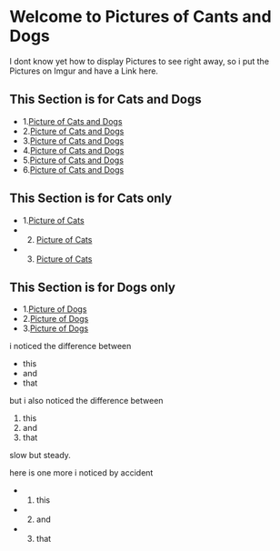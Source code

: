 # Welcome to Pictures of Cants and Dogs



I dont know yet how to display Pictures to see right away, so i put the Pictures on Imgur and have a Link here.

## This Section is for Cats and Dogs

- 1.[Picture of Cats and Dogs](https://imgur.com/drAI8X4)
- 2.[Picture of Cats and Dogs](https://imgur.com/emGVCUH)
- 3.[Picture of Cats and Dogs](https://imgur.com/BC9eNM3)
- 4.[Picture of Cats and Dogs](https://imgur.com/Gylxs3e)
- 5.[Picture of Cats and Dogs](https://imgur.com/D53GR0i)
- 6.[Picture of Cats and Dogs](https://imgur.com/UVUsfex)

## This Section is for Cats only

- 1.[Picture of Cats](https://imgur.com/uLN0uKI)
- 2. [Picture of Cats](https://imgur.com/gbjllq8)
- 3. [Picture of Cats](https://imgur.com/5Sa6GN6)

## This Section is for Dogs only

- 1.[Picture of Dogs](https://imgur.com/y7F8OEh)
- 2.[Picture of Dogs](https://imgur.com/cn01y2O)
- 3.[Picture of Dogs](https://imgur.com/2VgBeR9)


i noticed the difference between 

- this
- and
- that

but i also noticed the difference between

1. this 
2. and
3. that

slow but steady.


here is one more i noticed by accident

- 1. this
- 2. and
- 3. that

